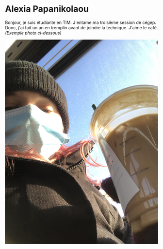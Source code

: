 # Alexia Papanikolaou

Bonjour, je suis étudiante en TIM. J'entame ma troisième session de cégep. Donc, j'ai fait un an en tremplin avant de joindre la technique. J'aime le café. <br> 
*(Exemple photo ci-dessous)*


![photo](medias/lemoi.jpg)
